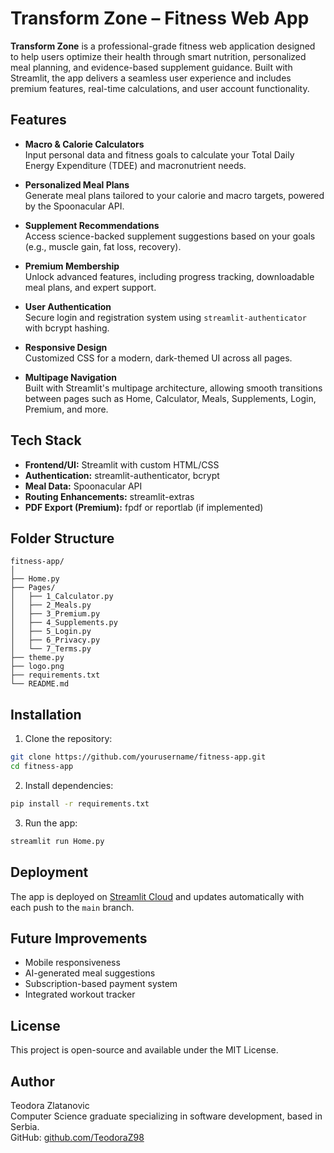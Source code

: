 # Transform Zone – Fitness Web App

**Transform Zone** is a professional-grade fitness web application designed to help users optimize their health through smart nutrition, personalized meal planning, and evidence-based supplement guidance. Built with Streamlit, the app delivers a seamless user experience and includes premium features, real-time calculations, and user account functionality.

## Features

- **Macro & Calorie Calculators**  
  Input personal data and fitness goals to calculate your Total Daily Energy Expenditure (TDEE) and macronutrient needs.

- **Personalized Meal Plans**  
  Generate meal plans tailored to your calorie and macro targets, powered by the Spoonacular API.

- **Supplement Recommendations**  
  Access science-backed supplement suggestions based on your goals (e.g., muscle gain, fat loss, recovery).

- **Premium Membership**  
  Unlock advanced features, including progress tracking, downloadable meal plans, and expert support.

- **User Authentication**  
  Secure login and registration system using `streamlit-authenticator` with bcrypt hashing.

- **Responsive Design**  
  Customized CSS for a modern, dark-themed UI across all pages.

- **Multipage Navigation**  
  Built with Streamlit's multipage architecture, allowing smooth transitions between pages such as Home, Calculator, Meals, Supplements, Login, Premium, and more.

## Tech Stack

- **Frontend/UI:** Streamlit with custom HTML/CSS
- **Authentication:** streamlit-authenticator, bcrypt
- **Meal Data:** Spoonacular API
- **Routing Enhancements:** streamlit-extras
- **PDF Export (Premium):** fpdf or reportlab (if implemented)

## Folder Structure

```
fitness-app/
│
├── Home.py
├── Pages/
│   ├── 1_Calculator.py
│   ├── 2_Meals.py
│   ├── 3_Premium.py
│   ├── 4_Supplements.py
│   ├── 5_Login.py
│   ├── 6_Privacy.py
│   └── 7_Terms.py
├── theme.py
├── logo.png
├── requirements.txt
└── README.md
```

## Installation

1. Clone the repository:

```bash
git clone https://github.com/yourusername/fitness-app.git
cd fitness-app
```

2. Install dependencies:

```bash
pip install -r requirements.txt
```

3. Run the app:

```bash
streamlit run Home.py
```

## Deployment

The app is deployed on [Streamlit Cloud](https://transform-zone.streamlit.app) and updates automatically with each push to the `main` branch.

## Future Improvements

- Mobile responsiveness
- AI-generated meal suggestions
- Subscription-based payment system
- Integrated workout tracker

## License

This project is open-source and available under the MIT License.

## Author

Teodora Zlatanovic  
Computer Science graduate specializing in software development, based in Serbia.  
GitHub: [github.com/TeodoraZ98](https://github.com/TeodoraZ98)
